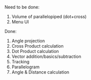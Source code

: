 Need to be done:

1. Volume of parallelopiped (dot+cross)
2. Menu UI

Done:

1. Angle projection
2. Cross Product calculation 
3. Dot Product calculation 
4. Vector addition/basics/subtraction
5. Tracking
6. Parallelogram 
7. Angle & Distance calculation
